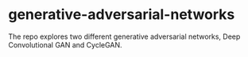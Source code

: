 # generative-adversarial-networks
The repo explores two different generative adversarial networks, Deep Convolutional GAN and CycleGAN. 
